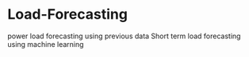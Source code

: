 # Load-Forecasting
power load forecasting using previous data
Short term load forecasting using machine learning
